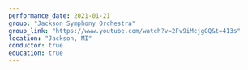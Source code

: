 ```yaml
---
performance_date: 2021-01-21
group: "Jackson Symphony Orchestra"
group_link: "https://www.youtube.com/watch?v=2Fv9iMcjgGQ&t=413s"
location: "Jackson, MI"
conductor: true
education: true
---
```

